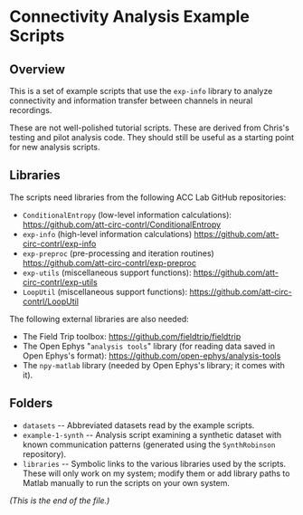 # Connectivity Analysis Example Scripts

## Overview

This is a set of example scripts that use the `exp-info` library to analyze
connectivity and information transfer between channels in neural recordings.

These are not well-polished tutorial scripts. These are derived from Chris's
testing and pilot analysis code. They should still be useful as a starting
point for new analysis scripts.


## Libraries

The scripts need libraries from the following ACC Lab GitHub repositories:

* `ConditionalEntropy` (low-level information calculations):
<https://github.com/att-circ-contrl/ConditionalEntropy>
* `exp-info` (high-level information calculations)
<https://github.com/att-circ-contrl/exp-info>
* `exp-preproc` (pre-processing and iteration routines)
<https://github.com/att-circ-contrl/exp-preproc>
* `exp-utils` (miscellaneous support functions):
<https://github.com/att-circ-contrl/exp-utils>
* `LoopUtil` (miscellaneous support functions):
<https://github.com/att-circ-contrl/LoopUtil>

The following external libraries are also needed:

* The Field Trip toolbox:
<https://github.com/fieldtrip/fieldtrip>
* The Open Ephys "`analysis tools`" library (for reading data saved in Open
Ephys's format):
<https://github.com/open-ephys/analysis-tools>
* The `npy-matlab` library (needed by Open Ephys's library; it comes with it).


## Folders

* `datasets` --
Abbreviated datasets read by the example scripts.
* `example-1-synth` --
Analysis script examining a synthetic dataset with known communication
patterns (generated using the `SynthRobinson` repository).
* `libraries` --
Symbolic links to the various libraries used by the scripts. These will only
work on my system; modify them or add library paths to Matlab manually to
run the scripts on your own system.



*(This is the end of the file.)*
